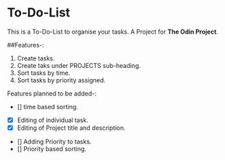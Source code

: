 # To-Do-List

This is a To-Do-List to organise your tasks. A Project for **The Odin Project**.

##Features-:
1. Create tasks.
2. Create taks under PROJECTS sub-heading.
3. Sort tasks by time.
4. Sort tasks by priority assigned.

Features planned to be added-:
- [] time based sorting.
- [x] Editing of individual task.
- [x] Editing of Project title and description.
- [] Adding Priority to tasks.
- [] Priority based sorting.
